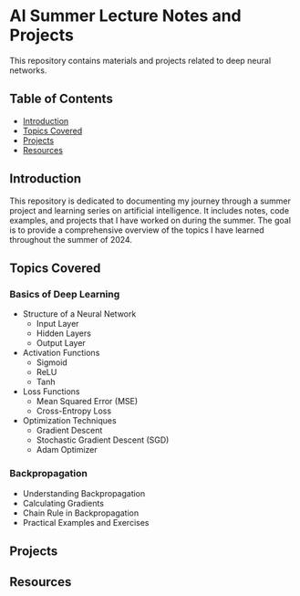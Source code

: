 # AI Summer Lecture Notes and Projects

This repository contains materials and projects related to deep neural networks. 

## Table of Contents

- [Introduction](#introduction)
- [Topics Covered](#topics-covered)
- [Projects](#projects)
- [Resources](#resources)

## Introduction

This repository is dedicated to documenting my journey through a summer project and learning series on artificial intelligence. It includes notes, code examples, and projects that I have worked on during the summer. The goal is to provide a comprehensive overview of the topics I have learned throughout the summer of 2024.

## Topics Covered

### Basics of Deep Learning
- Structure of a Neural Network
  - Input Layer
  - Hidden Layers
  - Output Layer
- Activation Functions
  - Sigmoid
  - ReLU
  - Tanh
- Loss Functions
  - Mean Squared Error (MSE)
  - Cross-Entropy Loss
- Optimization Techniques
  - Gradient Descent
  - Stochastic Gradient Descent (SGD)
  - Adam Optimizer

### Backpropagation
- Understanding Backpropagation
- Calculating Gradients
- Chain Rule in Backpropagation
- Practical Examples and Exercises

## Projects

## Resources

